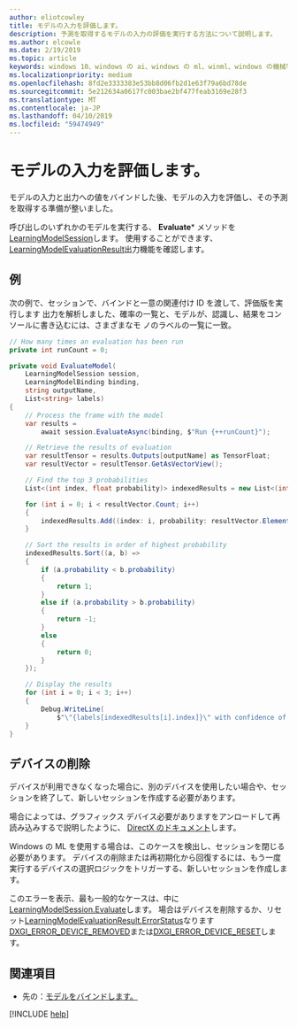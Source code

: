 ```yaml
---
author: eliotcowley
title: モデルの入力を評価します。
description: 予測を取得するモデルの入力の評価を実行する方法について説明します。
ms.author: elcowle
ms.date: 2/19/2019
ms.topic: article
keywords: windows 10、windows の ai、windows の ml、winml、windows の機械学習
ms.localizationpriority: medium
ms.openlocfilehash: 8fd2e3333383e53bb8d06fb2d1e63f79a6bd78de
ms.sourcegitcommit: 5e212634a0617fc003bae2bf477feab3169e28f3
ms.translationtype: MT
ms.contentlocale: ja-JP
ms.lasthandoff: 04/10/2019
ms.locfileid: "59474949"
---
```

# <a name="evaluate-the-model-inputs"></a>モデルの入力を評価します。

モデルの入力と出力への値をバインドした後、モデルの入力を評価し、その予測を取得する準備が整いました。

呼び出しのいずれかのモデルを実行する、 **Evaluate*** メソッドを[LearningModelSession](https://docs.microsoft.com/uwp/api/windows.ai.machinelearning.learningmodelsession)します。 使用することができます、 [LearningModelEvaluationResult](https://docs.microsoft.com/uwp/api/windows.ai.machinelearning.learningmodelevaluationresult)出力機能を確認します。

## <a name="example"></a>例

次の例で、セッションで、バインドと一意の関連付け ID を渡して、評価版を実行します 出力を解析しました、確率の一覧と、モデルが、認識し、結果をコンソールに書き込むには、さまざまなモ ノのラベルの一覧に一致。

```cs
// How many times an evaluation has been run
private int runCount = 0;

private void EvaluateModel(
    LearningModelSession session, 
    LearningModelBinding binding,
    string outputName,
    List<string> labels)
{
    // Process the frame with the model
    var results = 
        await session.EvaluateAsync(binding, $"Run {++runCount}");

    // Retrieve the results of evaluation
    var resultTensor = results.Outputs[outputName] as TensorFloat;
    var resultVector = resultTensor.GetAsVectorView();

    // Find the top 3 probabilities
    List<(int index, float probability)> indexedResults = new List<(int, float)>();

    for (int i = 0; i < resultVector.Count; i++)
    {
        indexedResults.Add((index: i, probability: resultVector.ElementAt(i)));
    }

    // Sort the results in order of highest probability
    indexedResults.Sort((a, b) =>
    {
        if (a.probability < b.probability)
        {
            return 1;
        }
        else if (a.probability > b.probability)
        {
            return -1;
        }
        else
        {
            return 0;
        }
    });

    // Display the results
    for (int i = 0; i < 3; i++)
    {
        Debug.WriteLine(
            $"\"{labels[indexedResults[i].index]}\" with confidence of {indexedResults[i].probability}");
    }
}
```

## <a name="device-removal"></a>デバイスの削除

デバイスが利用できなくなった場合に、別のデバイスを使用したい場合や、セッションを終了して、新しいセッションを作成する必要があります。

場合によっては、グラフィックス デバイス必要がありますをアンロードして再読み込みするで説明したように、 [DirectX のドキュメント](https://docs.microsoft.com/windows/uwp/gaming/handling-device-lost-scenarios)します。

Windows の ML を使用する場合は、このケースを検出し、セッションを閉じる必要があります。 デバイスの削除または再初期化から回復するには、もう一度実行するデバイスの選択ロジックをトリガーする、新しいセッションを作成します。

このエラーを表示、最も一般的なケースは、中に[LearningModelSession.Evaluate](https://docs.microsoft.com/uwp/api/windows.ai.machinelearning.learningmodelsession.evaluate)します。 場合はデバイスを削除するか、リセット[LearningModelEvaluationResult.ErrorStatus](https://docs.microsoft.com/uwp/api/windows.ai.machinelearning.learningmodelevaluationresult.errorstatus)なります[DXGI_ERROR_DEVICE_REMOVED](https://docs.microsoft.com/windows/desktop/direct3ddxgi/dxgi-error)または[DXGI_ERROR_DEVICE_RESET](https://docs.microsoft.com/windows/desktop/direct3ddxgi/dxgi-error)します。

## <a name="see-also"></a>関連項目

* 先の：[モデルをバインドします。](bind-a-model.md)

[!INCLUDE [help](includes/get-help.md)]
